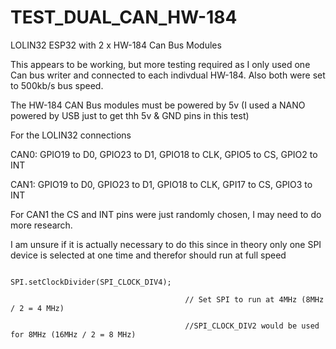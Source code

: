 # TEST_DUAL_CAN_HW-184
LOLIN32 ESP32 with 2 x HW-184 Can Bus Modules

This appears to be working, but more testing required as I only used one Can bus writer and connected to each indivdual HW-184. Also both were set to 500kb/s bus speed.

The HW-184 CAN Bus modules must be powered by 5v (I used a NANO powered by USB just to get thh 5v & GND pins in this test)

For the LOLIN32 connections

CAN0: GPIO19 to D0, GPIO23 to D1, GPIO18 to CLK, GPIO5 to CS, GPIO2 to INT

CAN1: GPIO19 to D0, GPIO23 to D1, GPIO18 to CLK, GPI17 to CS, GPIO3 to INT

For CAN1 the CS and INT pins were just randomly chosen, I may need to do more research.

I am unsure if it is actually necessary to do this since in theory only one SPI device is selected at one time and therefor should run at full speed

                                           SPI.setClockDivider(SPI_CLOCK_DIV4); 

                                           // Set SPI to run at 4MHz (8MHz / 2 = 4 MHz)

                                           //SPI_CLOCK_DIV2 would be used for 8MHz (16MHz / 2 = 8 MHz)
